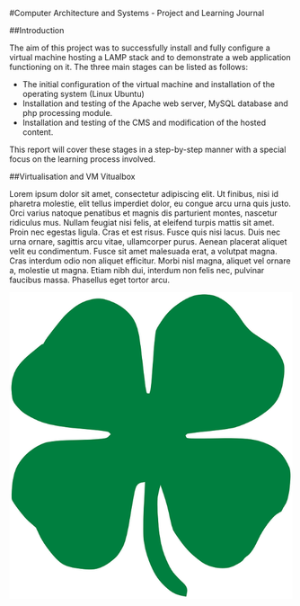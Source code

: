 #Computer Architecture and Systems - Project and Learning Journal

##Introduction

The aim of this project was to successfully install and fully configure a virtual machine hosting a LAMP stack and to demonstrate a web application functioning on it. The three main stages can be listed as follows:

-	The initial configuration of the virtual machine and installation of the operating system (Linux Ubuntu)
-	Installation and testing of the Apache web server, MySQL database and php processing module.
-	Installation and testing of the CMS and modification of the hosted content.

This report will cover these stages in a step-by-step manner with a special focus on the learning process involved.

##Virtualisation and VM Vitualbox

Lorem ipsum dolor sit amet, consectetur adipiscing elit. Ut finibus, nisi id pharetra molestie, elit tellus imperdiet dolor, eu congue arcu urna quis justo. Orci varius natoque penatibus et magnis dis parturient montes, nascetur ridiculus mus. Nullam feugiat nisi felis, at eleifend turpis mattis sit amet. Proin nec egestas ligula. Cras et est risus. Fusce quis nisi lacus. Duis nec urna ornare, sagittis arcu vitae, ullamcorper purus. Aenean placerat aliquet velit eu condimentum. Fusce sit amet malesuada erat, a volutpat magna. Cras interdum odio non aliquet efficitur. Morbi nisl magna, aliquet vel ornare a, molestie ut magna. Etiam nibh dui, interdum non felis nec, pulvinar faucibus massa. Phasellus eget tortor arcu.

![Alt Text](shamrock.png)



